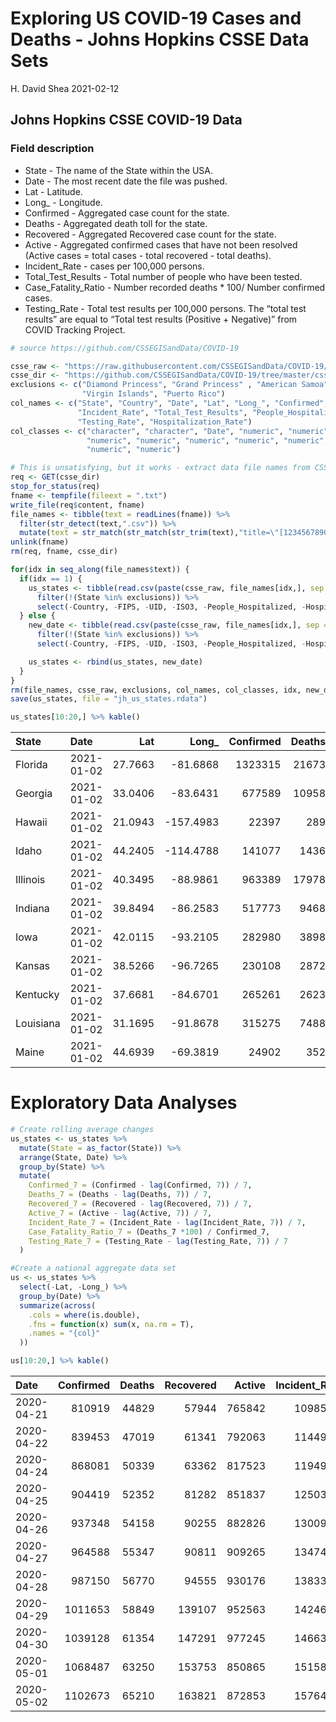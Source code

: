 Exploring US COVID-19 Cases and Deaths - Johns Hopkins CSSE Data Sets
================
H. David Shea
2021-02-12

## Johns Hopkins CSSE COVID-19 Data

### Field description

-   State - The name of the State within the USA.
-   Date - The most recent date the file was pushed.
-   Lat - Latitude.
-   Long\_ - Longitude.
-   Confirmed - Aggregated case count for the state.
-   Deaths - Aggregated death toll for the state.
-   Recovered - Aggregated Recovered case count for the state.
-   Active - Aggregated confirmed cases that have not been resolved
    (Active cases = total cases - total recovered - total deaths).
-   Incident\_Rate - cases per 100,000 persons.
-   Total\_Test\_Results - Total number of people who have been tested.
-   Case\_Fatality\_Ratio - Number recorded deaths \* 100/ Number
    confirmed cases.
-   Testing\_Rate - Total test results per 100,000 persons. The “total
    test results” are equal to “Total test results (Positive +
    Negative)” from COVID Tracking Project.

``` r
# source https://github.com/CSSEGISandData/COVID-19

csse_raw <- "https://raw.githubusercontent.com/CSSEGISandData/COVID-19/master/csse_covid_19_data/csse_covid_19_daily_reports_us"
csse_dir <- "https://github.com/CSSEGISandData/COVID-19/tree/master/csse_covid_19_data/csse_covid_19_daily_reports_us"
exclusions <- c("Diamond Princess", "Grand Princess" , "American Samoa", "Guam", "Northern Mariana Islands", "Recovered",
                "Virgin Islands", "Puerto Rico")
col_names <- c("State", "Country", "Date", "Lat", "Long_", "Confirmed", "Deaths", "Recovered", "Active", "FIPS", 
               "Incident_Rate", "Total_Test_Results", "People_Hospitalized", "Case_Fatality_Ratio", "UID", "ISO3", 
               "Testing_Rate", "Hospitalization_Rate")
col_classes <- c("character", "character", "Date", "numeric", "numeric", "numeric", "numeric", "numeric", "numeric", "numeric",
                 "numeric", "numeric", "numeric", "numeric", "numeric", "character",
                 "numeric", "numeric")

# This is unsatisfying, but it works - extract data file names from CSSE GitHub site
req <- GET(csse_dir)
stop_for_status(req)
fname <- tempfile(fileext = ".txt")
write_file(req$content, fname)
file_names <- tibble(text = readLines(fname)) %>%
  filter(str_detect(text,".csv")) %>%
  mutate(text = str_match(str_match(str_trim(text),"title=\"[1234567890-]*.csv\""),"[1234567890-]*.csv"))
unlink(fname)
rm(req, fname, csse_dir)

for(idx in seq_along(file_names$text)) {
  if(idx == 1) {
    us_states <- tibble(read.csv(paste(csse_raw, file_names[idx,], sep = "/"), col.names = col_names, colClasses = col_classes)) %>% 
      filter(!(State %in% exclusions)) %>% 
      select(-Country, -FIPS, -UID, -ISO3, -People_Hospitalized, -Hospitalization_Rate)
  } else {
    new_date <- tibble(read.csv(paste(csse_raw, file_names[idx,], sep = "/"), col.names = col_names, colClasses = col_classes)) %>% 
      filter(!(State %in% exclusions)) %>% 
      select(-Country, -FIPS, -UID, -ISO3, -People_Hospitalized, -Hospitalization_Rate)

    us_states <- rbind(us_states, new_date)
  }
}
rm(file_names, csse_raw, exclusions, col_names, col_classes, idx, new_date)
save(us_states, file = "jh_us_states.rdata")

us_states[10:20,] %>% kable()
```

| State     | Date       |     Lat |    Long\_ | Confirmed | Deaths | Recovered |  Active | Incident\_Rate | Total\_Test\_Results | Case\_Fatality\_Ratio | Testing\_Rate |
|:----------|:-----------|--------:|----------:|----------:|-------:|----------:|--------:|---------------:|---------------------:|----------------------:|--------------:|
| Florida   | 2021-01-02 | 27.7663 |  -81.6868 |   1323315 |  21673 |        NA | 1301642 |       6161.333 |             15703599 |             1.6377809 |      73115.71 |
| Georgia   | 2021-01-02 | 33.0406 |  -83.6431 |    677589 |  10958 |        NA |  666631 |       6381.859 |              5401054 |             1.6172045 |      50869.73 |
| Hawaii    | 2021-01-02 | 21.0943 | -157.4983 |     22397 |    289 |     11958 |    9775 |       1555.367 |               816811 |             1.3123240 |      57689.61 |
| Idaho     | 2021-01-02 | 44.2405 | -114.4788 |    141077 |   1436 |     58649 |   80992 |       7894.341 |               545485 |             1.0178839 |      30524.07 |
| Illinois  | 2021-01-02 | 40.3495 |  -88.9861 |    963389 |  17978 |        NA |  945411 |       7602.609 |             13374665 |             1.8661205 |     105546.51 |
| Indiana   | 2021-01-02 | 39.8494 |  -86.2583 |    517773 |   9468 |    345474 |  163928 |       7690.971 |              5730043 |             1.6167317 |      85113.73 |
| Iowa      | 2021-01-02 | 42.0115 |  -93.2105 |    282980 |   3898 |    241229 |   37853 |       8969.056 |              1174406 |             1.3774825 |      37222.82 |
| Kansas    | 2021-01-02 | 38.5266 |  -96.7265 |    230108 |   2872 |      4612 |  222819 |       7905.190 |              1012506 |             1.2470528 |      34754.44 |
| Kentucky  | 2021-01-02 | 37.6681 |  -84.6701 |    265261 |   2623 |     36740 |  225898 |       5937.341 |              3148606 |             0.9888374 |      70475.30 |
| Louisiana | 2021-01-02 | 31.1695 |  -91.8678 |    315275 |   7488 |    263712 |   44075 |       6781.866 |              4214182 |             2.3750694 |      90651.08 |
| Maine     | 2021-01-02 | 44.6939 |  -69.3819 |     24902 |    352 |     11374 |   13176 |       1852.535 |              1111413 |             1.4135411 |      82681.38 |

# Exploratory Data Analyses

``` r
# Create rolling average changes
us_states <- us_states %>% 
  mutate(State = as_factor(State)) %>%
  arrange(State, Date) %>% 
  group_by(State) %>% 
  mutate(
    Confirmed_7 = (Confirmed - lag(Confirmed, 7)) / 7,
    Deaths_7 = (Deaths - lag(Deaths, 7)) / 7,
    Recovered_7 = (Recovered - lag(Recovered, 7)) / 7,
    Active_7 = (Active - lag(Active, 7)) / 7,
    Incident_Rate_7 = (Incident_Rate - lag(Incident_Rate, 7)) / 7,
    Case_Fatality_Ratio_7 = (Deaths_7 *100) / Confirmed_7,
    Testing_Rate_7 = (Testing_Rate - lag(Testing_Rate, 7)) / 7
  )

#Create a national aggregate data set
us <- us_states %>%
  select(-Lat, -Long_) %>% 
  group_by(Date) %>%
  summarize(across(
    .cols = where(is.double),
    .fns = function(x) sum(x, na.rm = T),
    .names = "{col}"
  ))

us[10:20,] %>% kable()
```

| Date       | Confirmed | Deaths | Recovered | Active | Incident\_Rate | Total\_Test\_Results | Case\_Fatality\_Ratio | Testing\_Rate | Confirmed\_7 | Deaths\_7 | Recovered\_7 | Active\_7 | Incident\_Rate\_7 | Case\_Fatality\_Ratio\_7 | Testing\_Rate\_7 |
|:-----------|----------:|-------:|----------:|-------:|---------------:|---------------------:|----------------------:|--------------:|-------------:|----------:|-------------:|----------:|------------------:|-------------------------:|-----------------:|
| 2020-04-21 |    810919 |  44829 |     57944 | 765842 |       10985.98 |              4165536 |              193.7064 |      76370.48 |     29172.71 |  2665.286 |     2526.571 | 26460.000 |          431.6829 |                 303.6765 |         2770.532 |
| 2020-04-22 |    839453 |  47019 |     61341 | 792063 |       11449.95 |              4479542 |              199.2584 |      79942.63 |     29134.43 |  2623.000 |     2575.143 | 26472.000 |          445.1043 |                 314.2237 |         2870.605 |
| 2020-04-24 |    868081 |  50339 |     63362 | 817523 |       11949.32 |              4673945 |              203.5220 |      83184.88 |     28763.43 |  2446.429 |     2482.571 | 26281.143 |          453.5218 |                 326.9682 |         2981.116 |
| 2020-04-25 |    904419 |  52352 |     81282 | 851837 |       12503.24 |              4954645 |              204.7622 |      88630.40 |     29380.00 |  2180.857 |     2671.857 | 27179.571 |          461.8875 |                 323.4350 |         3365.014 |
| 2020-04-26 |    937348 |  54158 |     90255 | 882826 |       13009.55 |              5200442 |              204.7896 |      93249.08 |     29451.57 |  2168.000 |     3145.286 | 27242.286 |          465.8642 |                 322.2446 |         3643.119 |
| 2020-04-27 |    964588 |  55347 |     90811 | 909265 |       13474.33 |              5456542 |              204.8042 |      97844.14 |     29523.43 |  2047.429 |     2898.286 | 27476.571 |          475.6626 |                 331.8864 |         3892.407 |
| 2020-04-28 |    987150 |  56770 |     94555 | 930176 |       13833.92 |              5608667 |              205.6452 |     100727.60 |     29132.57 |  2037.286 |     2978.571 | 27068.286 |          469.4127 |                 340.3278 |         3873.259 |
| 2020-04-29 |   1011653 |  58849 |    139107 | 952563 |       14246.69 |              5814313 |              208.3075 |     104294.87 |     28676.29 |  2002.857 |     6807.571 | 26674.429 |          465.8167 |                 327.3015 |         3989.199 |
| 2020-04-30 |   1039128 |  61354 |    147291 | 977245 |       14663.77 |              6047609 |              212.0701 |     109072.03 |     28525.00 |  2047.857 |     6951.571 | 26454.571 |          459.1173 |                 317.9007 |         4161.343 |
| 2020-05-01 |   1068487 |  63250 |    153753 | 850865 |       15158.23 |              6253903 |              214.5531 |     112977.88 |     28629.43 |  1844.429 |     6833.714 |  4763.143 |          458.4149 |                 304.2832 |         4256.143 |
| 2020-05-02 |   1102673 |  65210 |    163821 | 872853 |       15764.37 |              6575332 |              214.4552 |     118296.57 |     28322.00 |  1836.857 |     7548.286 |  3002.286 |          465.8762 |                 302.0268 |         4238.024 |
